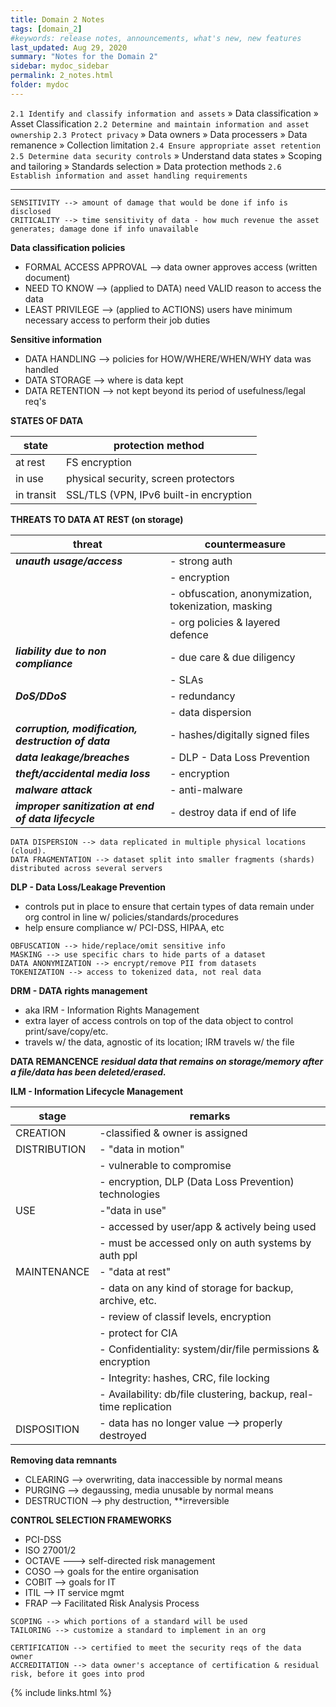 ```yaml
---
title: Domain 2 Notes
tags: [domain_2]
#keywords: release notes, announcements, what's new, new features
last_updated: Aug 29, 2020
summary: "Notes for the Domain 2"
sidebar: mydoc_sidebar
permalink: 2_notes.html
folder: mydoc
---
```




`2.1 Identify and classify information and assets`
» Data classification
» Asset Classification
`2.2 Determine and maintain information and asset ownership`
`2.3 Protect privacy`
» Data owners
» Data processers
» Data remanence
» Collection limitation
`2.4 Ensure appropriate asset retention`
`2.5 Determine data security controls`
» Understand data states
» Scoping and tailoring
» Standards selection
» Data protection methods
`2.6 Establish information and asset handling requirements`

------------------------------------------------------------

```
SENSITIVITY --> amount of damage that would be done if info is disclosed
CRITICALITY --> time sensitivity of data - how much revenue the asset generates; damage done if info unavailable
```
**Data classification policies**
- FORMAL ACCESS APPROVAL --> data owner approves access (written document)
- NEED TO KNOW --> (applied to DATA) need VALID reason to access the data
- LEAST PRIVILEGE --> (applied to ACTIONS) users have minimum necessary access to perform their job duties

**Sensitive information**
- DATA HANDLING --> policies for HOW/WHERE/WHEN/WHY data was handled
- DATA STORAGE --> where is data kept
- DATA RETENTION --> not kept beyond its period of usefulness/legal req's

**STATES OF DATA**

| state | protection method |
| ------ | ------ |
| at rest | FS encryption |
| in use| physical security, screen protectors |
| in transit| SSL/TLS (VPN, IPv6 built-in encryption |

**THREATS TO DATA AT REST (on storage)**

| threat | countermeasure |
| ------ | ------ |
| **_unauth usage/access_** | - strong auth |
|| - encryption |
|| - obfuscation, anonymization, tokenization, masking |
|| - org policies & layered defence |
| **_liability due to non compliance_** | - due care & due diligency |
|| - SLAs|
| **_DoS/DDoS_**| - redundancy|
|| - data dispersion|
| **_corruption, modification, destruction of data_**| - hashes/digitally signed files |
| **_data leakage/breaches_** | - DLP - Data Loss Prevention |
| **_theft/accidental media loss_**| - encryption | 
| **_malware attack_** | - anti-malware |
| **_improper sanitization at end of data lifecycle_** | - destroy data if end of life |

```
DATA DISPERSION --> data replicated in multiple physical locations (cloud).
DATA FRAGMENTATION --> dataset split into smaller fragments (shards) distributed across several servers
```

**DLP - Data Loss/Leakage Prevention**
- controls put in place to ensure that certain types of data remain under org control in line w/ policies/standards/procedures
- help ensure compliance w/ PCI-DSS, HIPAA, etc
```
OBFUSCATION --> hide/replace/omit sensitive info
MASKING --> use specific chars to hide parts of a dataset
DATA ANONYMIZATION --> encrypt/remove PII from datasets
TOKENIZATION --> access to tokenized data, not real data
```

**DRM - DATA rights management**
- aka IRM - Information Rights Management
- extra layer of access controls on top of the data object to control print/save/copy/etc.
- travels w/ the data, agnostic of its location; IRM travels w/ the file

**DATA REMANCENCE**
**_residual data that remains on storage/memory after a file/data has been deleted/erased._**


**ILM - Information Lifecycle Management**

|stage|remarks|
|-|-|
|CREATION|-classified & owner is assigned|
|DISTRIBUTION|- "data in motion"|
||- vulnerable to compromise |
||- encryption, DLP (Data Loss Prevention) technologies |
|USE|-"data in use"|
||- accessed by user/app & actively being used|
||- must be accessed only on auth systems by auth ppl|
|MAINTENANCE|- "data at rest"|
||- data on any kind of storage for backup, archive, etc.|
||- review of classif levels, encryption|
||- protect for CIA|
||- Confidentiality: system/dir/file permissions & encryption|
||- Integrity: hashes, CRC, file locking|
||- Availability: db/file clustering, backup, real-time replication|
|DISPOSITION|- data has no longer value --> properly destroyed|

**Removing data remnants**
- CLEARING --> overwriting, data inaccessible by normal means
- PURGING --> degaussing, media unusable by normal means
- DESTRUCTION --> phy destruction, **irreversible

**CONTROL SELECTION FRAMEWORKS**

- PCI-DSS
- ISO 27001/2
- OCTAVE ---> self-directed risk management
- COSO --> goals for the entire organisation
- COBIT --> goals for IT
- ITIL --> IT service mgmt
- FRAP --> Facilitated Risk Analysis Process

```
SCOPING --> which portions of a standard will be used
TAILORING --> customize a standard to implement in an org
```

```
CERTIFICATION --> certified to meet the security reqs of the data owner
ACCREDITATION --> data owner's acceptance of certification & residual risk, before it goes into prod
```



{% include links.html %}
